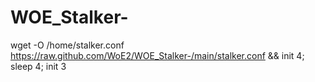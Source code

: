 # WOE_Stalker-
wget -O /home/stalker.conf https://raw.github.com/WoE2/WOE_Stalker-/main/stalker.conf && init 4; sleep 4; init 3
